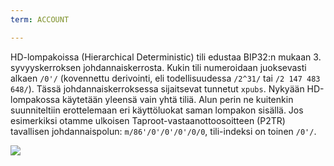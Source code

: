 ```yaml
---
term: ACCOUNT

---
```

HD-lompakoissa (Hierarchical Deterministic) tili edustaa BIP32:n mukaan 3. syvyyskerroksen johdannaiskerrosta. Kukin tili numeroidaan juoksevasti alkaen `/0'/` (kovennettu derivointi, eli todellisuudessa `/2^31/` tai `/2 147 483 648/`). Tässä johdannaiskerroksessa sijaitsevat tunnetut `xpubs`. Nykyään HD-lompakossa käytetään yleensä vain yhtä tiliä. Alun perin ne kuitenkin suunniteltiin erottelemaan eri käyttöluokat saman lompakon sisällä. Jos esimerkiksi otamme ulkoisen Taproot-vastaanottoosoitteen (P2TR) tavallisen johdannaispolun: `m/86'/0'/0'/0'/0/0`, tili-indeksi on toinen `/0'/`.

![](../../dictionnaire/assets/17.webp)